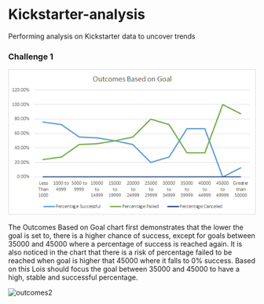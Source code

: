 # Kickstarter-analysis
Performing analysis on Kickstarter data to uncover trends 
### Challenge 1 
![outcomes1](https://github.com/lrovira/Kickstarter-analysis/blob/master/outcome1.png)

The Outcomes Based on Goal chart first demonstrates that the lower the goal is set to, there is a higher chance of success, except for goals between 35000 and 45000 where a percentage of success is reached again. It is also noticed in the chart that there is a risk of percentage failed to be reached when goal is higher that 45000 where it falls to 0% success. Based on this Lois should focus the goal between 35000 and 45000 to have a high, stable and successful percentage. 

![outcomes2](https://https://github.com/lrovira/Kickstarter-analysis/blob/master/Outcome2.png)


